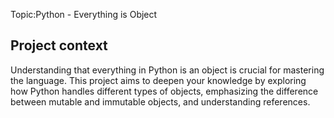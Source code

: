 
Topic:Python - Everything is Object

## Project context
Understanding that everything in Python is an object is crucial for mastering the language. This project aims to deepen your knowledge by exploring how Python handles different types of objects, emphasizing the difference between mutable and immutable objects, and understanding references.
